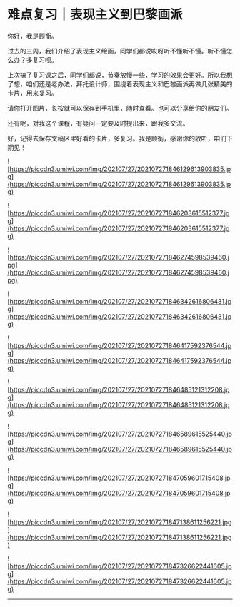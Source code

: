 # 难点复习｜表现主义到巴黎画派

你好，我是顾衡。

过去的三周，我们介绍了表现主义绘画，同学们都说哎呀听不懂听不懂。听不懂怎么办？多复习呗。

上次搞了复习课之后，同学们都说，节奏放慢一些，学习的效果会更好。所以我想了想，咱们还是老办法，拜托设计师，围绕着表现主义和巴黎画派再做几张精美的卡片，用来复习。

请你打开图片，长按就可以保存到手机里，随时查看。也可以分享给你的朋友们。

还有呢，对我这个课程，有疑问一定要及时提出来，跟我多交流。

好，记得去保存文稿区里好看的卡片，多复习。我是顾衡，感谢你的收听，咱们下期见！

![https://piccdn3.umiwi.com/img/202107/27/202107271846129613903835.jpg](https://piccdn3.umiwi.com/img/202107/27/202107271846129613903835.jpg)

![https://piccdn3.umiwi.com/img/202107/27/202107271846203615512377.jpg](https://piccdn3.umiwi.com/img/202107/27/202107271846203615512377.jpg)

![https://piccdn3.umiwi.com/img/202107/27/202107271846274598539460.jpg](https://piccdn3.umiwi.com/img/202107/27/202107271846274598539460.jpg)

![https://piccdn3.umiwi.com/img/202107/27/202107271846342616806431.jpg](https://piccdn3.umiwi.com/img/202107/27/202107271846342616806431.jpg)

![https://piccdn3.umiwi.com/img/202107/27/202107271846417592376544.jpg](https://piccdn3.umiwi.com/img/202107/27/202107271846417592376544.jpg)

![https://piccdn3.umiwi.com/img/202107/27/202107271846485121312208.jpg](https://piccdn3.umiwi.com/img/202107/27/202107271846485121312208.jpg)

![https://piccdn3.umiwi.com/img/202107/27/202107271846589615525440.jpg](https://piccdn3.umiwi.com/img/202107/27/202107271846589615525440.jpg)

![https://piccdn3.umiwi.com/img/202107/27/202107271847059601715408.jpg](https://piccdn3.umiwi.com/img/202107/27/202107271847059601715408.jpg)

![https://piccdn3.umiwi.com/img/202107/27/202107271847138611256221.jpg](https://piccdn3.umiwi.com/img/202107/27/202107271847138611256221.jpg)

![https://piccdn3.umiwi.com/img/202107/27/202107271847326622441605.jpg](https://piccdn3.umiwi.com/img/202107/27/202107271847326622441605.jpg)

---
